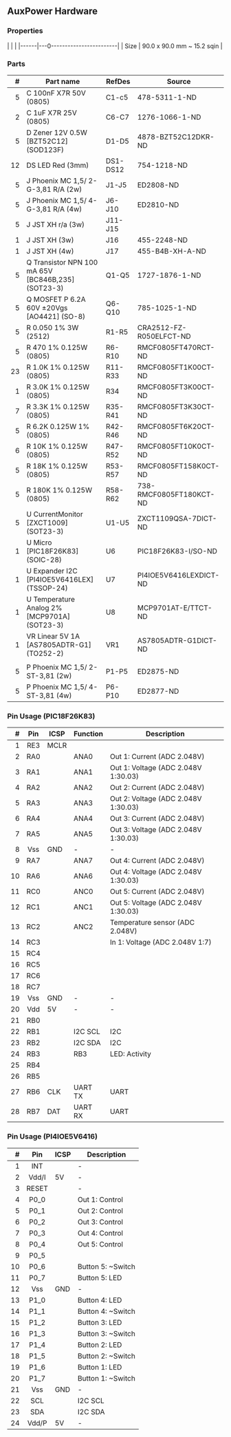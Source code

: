 ## AuxPower Hardware


### Properties

|      |                            |
|------|---0------------------------|
| Size | 90.0 x 90.0 mm ~ 15.2 sqin |


### Parts

|  # | Part name                                          | RefDes   | Source                                                      |
|---:|----------------------------------------------------|----------|-------------------------------------------------------------|
|  5 | C 100nF X7R 50V (0805)                             | C1-c5    | 478-5311-1-ND                                               |
|  2 | C 1uF X7R 25V (0805)                               | C6-C7    | 1276-1066-1-ND                                              |
|  5 | D Zener 12V 0.5W [BZT52C12] (SOD123F)              | D1-D5    | 4878-BZT52C12DKR-ND                                         |
| 12 | DS LED Red (3mm)                                   | DS1-DS12 | 754-1218-ND                                                 |
|  5 | J Phoenix MC 1,5/ 2-G-3,81 R/A (2w)                | J1-J5    | ED2808-ND                                                   |
|  5 | J Phoenix MC 1,5/ 4-G-3,81 R/A (4w)                | J6-J10   | ED2810-ND                                                   |
|  5 | J JST XH r/a (3w)                                  | J11-J15  |                                                             |
|  1 | J JST XH (3w)                                      | J16      | 455-2248-ND                                                 |
|  1 | J JST XH (4w)                                      | J17      | 455-B4B-XH-A-ND                                             |
|  5 | Q Transistor NPN 100 mA 65V [BC846B,235] (SOT23-3) | Q1-Q5    | 1727-1876-1-ND                                              |
|  5 | Q MOSFET P 6.2A 60V ±20Vgs [AO4421] (SO-8)         | Q6-Q10   | 785-1025-1-ND                                               |
|  5 | R 0.050 1% 3W (2512)                               | R1-R5    | CRA2512-FZ-R050ELFCT-ND                                     |
|  5 | R 470 1% 0.125W (0805)                             | R6-R10   | RMCF0805FT470RCT-ND                                         |
| 23 | R 1.0K 1% 0.125W (0805)                            | R11-R33  | RMCF0805FT1K00CT-ND                                         |
|  1 | R 3.0K 1% 0.125W (0805)                            | R34      | RMCF0805FT3K00CT-ND                                         |
|  7 | R 3.3K 1% 0.125W (0805)                            | R35-R41  | RMCF0805FT3K30CT-ND                                         |
|  5 | R 6.2K 0.125W 1% (0805)                            | R42-R46  | RMCF0805FT6K20CT-ND                                         |
|  6 | R 10K 1% 0.125W (0805)                             | R47-R52  | RMCF0805FT10K0CT-ND                                         |
|  5 | R 18K 1% 0.125W (0805)                             | R53-R57  | RMCF0805FT158K0CT-ND                                         |
|  5 | R 180K 1% 0.125W (0805)                            | R58-R62  | 738-RMCF0805FT180KCT-ND                                     |
|  5 | U CurrentMonitor [ZXCT1009] (SOT23-3)              | U1-U5    | ZXCT1109QSA-7DICT-ND                                        |
|  1 | U Micro [PIC18F26K83] (SOIC-28)                    | U6       | PIC18F26K83-I/SO-ND                                         |
|  1 | U Expander I2C [PI4IOE5V6416LEX] (TSSOP-24)        | U7       | PI4IOE5V6416LEXDICT-ND                                      |
|  1 | U Temperature Analog 2% [MCP9701A] (SOT23-3)       | U8       | MCP9701AT-E/TTCT-ND                                         |
|  1 | VR Linear 5V 1A [AS7805ADTR-G1] (TO252-2)          | VR1      | AS7805ADTR-G1DICT-ND                                        |
|    |                                                    |          |                                                             |
|  5 | P Phoenix MC 1,5/ 2-ST-3,81 (2w)                   | P1-P5    | ED2875-ND                                                   |
|  5 | P Phoenix MC 1,5/ 4-ST-3,81 (4w)                   | P6-P10   | ED2877-ND                                                   |


### Pin Usage (PIC18F26K83)

|  # | Pin | ICSP | Function | Description                         |
|---:|:---:|------|----------|-------------------------------------|
|  1 | RE3 | MCLR |          |                                     |
|  2 | RA0 |      | ANA0     | Out 1: Current (ADC 2.048V)         |
|  3 | RA1 |      | ANA1     | Out 1: Voltage (ADC 2.048V 1:30.03) |
|  4 | RA2 |      | ANA2     | Out 2: Current (ADC 2.048V)         |
|  5 | RA3 |      | ANA3     | Out 2: Voltage (ADC 2.048V 1:30.03) |
|  6 | RA4 |      | ANA4     | Out 3: Current (ADC 2.048V)         |
|  7 | RA5 |      | ANA5     | Out 3: Voltage (ADC 2.048V 1:30.03) |
|  8 | Vss | GND  | -        | -                                   |
|  9 | RA7 |      | ANA7     | Out 4: Current (ADC 2.048V)         |
| 10 | RA6 |      | ANA6     | Out 4: Voltage (ADC 2.048V 1:30.03) |
| 11 | RC0 |      | ANC0     | Out 5: Current (ADC 2.048V)         |
| 12 | RC1 |      | ANC1     | Out 5: Voltage (ADC 2.048V 1:30.03) |
| 13 | RC2 |      | ANC2     | Temperature sensor (ADC 2.048V)     |
| 14 | RC3 |      |          | In 1: Voltage  (ADC 2.048V 1:7)     |
| 15 | RC4 |      |          |                                     |
| 16 | RC5 |      |          |                                     |
| 17 | RC6 |      |          |                                     |
| 18 | RC7 |      |          |                                     |
| 19 | Vss | GND  | -        | -                                   |
| 20 | Vdd | 5V   | -        | -                                   |
| 21 | RB0 |      |          |                                     |
| 22 | RB1 |      | I2C SCL  | I2C                                 |
| 23 | RB2 |      | I2C SDA  | I2C                                 |
| 24 | RB3 |      | RB3      | LED: Activity                       |
| 25 | RB4 |      |          |                                     |
| 26 | RB5 |      |          |                                     |
| 27 | RB6 | CLK  | UART TX  | UART                                |
| 28 | RB7 | DAT  | UART RX  | UART                                |


### Pin Usage (PI4IOE5V6416)

|  # | Pin   | ICSP | Description        |
|---:|:-----:|------|--------------------|
|  1 | INT   |      | -                  |
|  2 | Vdd/I | 5V   | -                  |
|  3 | RESET |      | -                  |
|  4 | P0_0  |      | Out 1: Control     |
|  5 | P0_1  |      | Out 2: Control     |
|  6 | P0_2  |      | Out 3: Control     |
|  7 | P0_3  |      | Out 4: Control     |
|  8 | P0_4  |      | Out 5: Control     |
|  9 | P0_5  |      |                    |
| 10 | P0_6  |      | Button 5: ~Switch  |
| 11 | P0_7  |      | Button 5: LED      |
| 12 | Vss   | GND  | -                  |
| 13 | P1_0  |      | Button 4: LED      |
| 14 | P1_1  |      | Button 4: ~Switch  |
| 15 | P1_2  |      | Button 3: LED      |
| 16 | P1_3  |      | Button 3: ~Switch  |
| 17 | P1_4  |      | Button 2: LED      |
| 18 | P1_5  |      | Button 2: ~Switch  |
| 19 | P1_6  |      | Button 1: LED      |
| 20 | P1_7  |      | Button 1: ~Switch  |
| 21 | Vss   | GND  | -                  |
| 22 | SCL   |      | I2C SCL            |
| 23 | SDA   |      | I2C SDA            |
| 24 | Vdd/P | 5V   | -                  |

